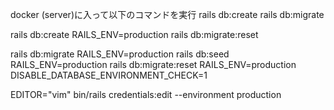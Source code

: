 docker (server)に入って以下のコマンドを実行
rails db:create
rails db:migrate



rails db:create RAILS_ENV=production
rails db:migrate:reset


<!-- supabaseにテーブルを作成する -->
rails db:migrate  RAILS_ENV=production
rails db:seed RAILS_ENV=production
rails db:migrate:reset RAILS_ENV=production DISABLE_DATABASE_ENVIRONMENT_CHECK=1

EDITOR="vim" bin/rails credentials:edit --environment production